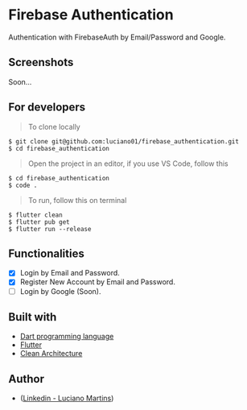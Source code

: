 # Firebase Authentication
Authentication with FirebaseAuth by Email/Password and Google.

## Screenshots
Soon...

## For developers
> To clone locally
```
$ git clone git@github.com:luciano01/firebase_authentication.git
$ cd firebase_authentication
```
> Open the project in an editor, if you use VS Code, follow this
```
$ cd firebase_authentication
$ code .
```

> To run, follow this on terminal
```
$ flutter clean
$ flutter pub get
$ flutter run --release
```

## Functionalities

- [x] Login by Email and Password.
- [x] Register New Account by Email and Password.
- [ ] Login by Google (Soon).

## Built with
- [Dart programming language](https://dart.dev/)
- [Flutter](https://flutter.dev/)
- [Clean Architecture](https://blog.cleancoder.com/uncle-bob/2012/08/13/the-clean-architecture.html)

## Author
- ([Linkedin - Luciano Martins](https://br.linkedin.com/in/luciano01))
